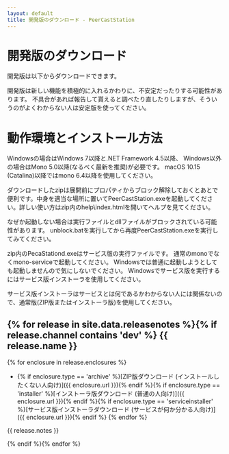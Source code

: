 ```yaml
---
layout: default
title: 開発版のダウンロード - PeerCastStation
---
```


開発版のダウンロード
====================
開発版は以下からダウンロードできます。

開発版は新しい機能を積極的に入れるかわりに、不安定だったりする可能性があります。
不具合があれば報告して貰えると調べたり直したりしますが、そういうのがよくわからない人は安定版を使ってください。

動作環境とインストール方法
==========================
Windowsの場合はWindows 7以降と.NET Framework 4.5以降、
Windows以外の場合はMono 5.0以降(なるべく最新を推奨)が必要です。
macOS 10.15 (Catalina)以降ではmono 6.4以降を使用してください。

ダウンロードしたzipは展開前にプロパティからブロック解除しておくとあとで便利です。中身を適当な場所に置いてPeerCastStation.exeを起動してください。詳しい使い方はzip内のhelp\\index.htmlを開いてヘルプを見てください。

なぜか起動しない場合は実行ファイルとdllファイルがブロックされている可能性があります。
unblock.batを実行してから再度PeerCastStation.exeを実行してみてください。

zip内のPecaStationd.exeはサービス版の実行ファイルです。
通常のmonoでなくmono-serviceで起動してください。
Windowsでは普通に起動しようとしても起動しませんので気にしないでください。
Windowsでサービス版を実行するにはサービス版インストーラを使用してください。

サービス版インストーラはサービスとは何であるかわからない人には関係ないので、通常版(ZIP版またはインストーラ版)を使用してください。

{% for release in site.data.releasenotes %}{% if release.channel contains 'dev' %}
{{ release.name }}
------------------
{% for enclosure in release.enclosures  %}
* {% if enclosure.type == 'archive' %}[ZIP版ダウンロード (インストールしたくない人向け)]({{ enclosure.url }}){% endif %}{% if enclosure.type == 'installer' %}[インストーラ版ダウンロード (普通の人向け)]({{ enclosure.url }}){% endif %}{% if enclosure.type == 'serviceinstaller' %}[サービス版インストーラダウンロード (サービスが何か分かる人向け)]({{ enclosure.url }}){% endif %} {% endfor %} 

{{ release.notes }}

{% endif %}{% endfor %}

